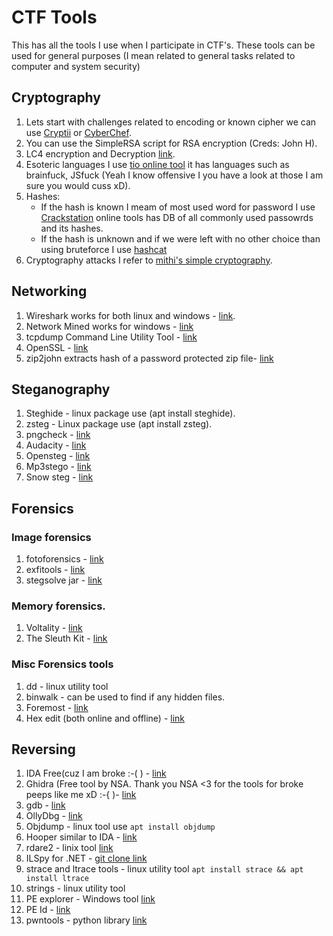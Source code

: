# CTF Tools

This has all the tools I use when I participate in CTF's.
These tools can be used for general purposes (I mean related to general tasks related to computer and system security)

## Cryptography

1. Lets start with challenges related to encoding or known cipher we can use [Cryptii](https://cryptii.com/) or [CyberChef](https://gchq.github.io/CyberChef/).
2. You can use the SimpleRSA script for RSA encryption (Creds: John H).
3. LC4 encryption and Decryption [link](https://github.com/dstein64/LC4/blob/master/documentation.md).
4. Esoteric languages I use [tio online tool](https://tio.run) it has languages such as brainfuck, JSfuck (Yeah I know offensive I you have a look at those I am sure you would cuss xD).
5. Hashes:
	- If the hash is known I meam of most used word for password I use [Crackstation](www.crackstation.net) online tools has DB of all commonly used passowrds and its hashes.
	-	If the hash is unknown and if we were left with no other choice than using bruteforce I use [hashcat](https://hashcat.net/hashcat/)
6. Cryptography attacks I refer to [mithi's simple cryptography](https://github.com/mithi/simple-cryptography).

## Networking

1. Wireshark works for both linux and windows - [link](https://www.wireshark.org/download.html).
2. Network Mined works for windows - [link](https://www.netresec.com/)
3. tcpdump Command Line Utility Tool - [link](https://www.tcpdump.org/)
4. OpenSSL - [link](https://github.com/openssl/openssl)
5. zip2john extracts hash of a password protected zip file- [link](https://github.com/openwall/john/blob/bleeding-jumbo/src/zip2john.c)

## Steganography

1. Steghide - linux package use (apt install steghide).
2. zsteg - Linux package use (apt install zsteg).
3. pngcheck - [link](http://www.libpng.org/pub/png/apps/pngcheck.html)
4. Audacity - [link](https://sourceforge.net/projects/audacity/)
5. Opensteg - [link](https://www.openstego.com/)
6. Mp3stego - [link](https://www.petitcolas.net/steganography/mp3stego/)
7. Snow steg - [link](http://www.darkside.com.au/snow/)

## Forensics

### Image forensics
1. fotoforensics - [link](http://fotoforensics.com/)
2. exfitools - [link](https://exiftool.org/)
3. stegsolve jar - [link](http://www.caesum.com/handbook/Stegsolve.jar)

### Memory forensics.
1. Voltality - [link](https://github.com/volatilityfoundation/volatility)
2. The Sleuth Kit - [link](http://www.sleuthkit.org)

### Misc Forensics tools
1. dd - linux utility tool
2. binwalk - can be used to find if any hidden files.
3. Foremost - [link](http://foremost.sourceforge.net/)
4. Hex edit (both online and offline) - [link](https://hexed.it/)

## Reversing

1. IDA Free(cuz I am broke :-( ) - [link](https://www.hex-rays.com/products/ida/support/download_freeware/)
2. Ghidra (Free tool by NSA. Thank you NSA <3 for the tools for broke peeps like me xD :-{ )- [link](https://ghidra-sre.org/)
3. gdb - [link](https://www.gnu.org/software/gdb/download/)
4. OllyDbg - [link](http://www.ollydbg.de/)
5. Objdump - linux tool use `apt install objdump`
6. Hooper similar to IDA - [link](https://www.hopperapp.com/download.html)
7. rdare2 - linix tool [link](https://www.radare.org/r/)
8. ILSpy for .NET - [git clone link](https://github.com/icsharpcode/ILSpy.git)
9. strace and ltrace tools - linux utility tool `apt install strace && apt install ltrace`
10. strings - linux utility tool
11. PE explorer - Windows tool  [link](http://www.heaventools.com/)
12. PE Id - [link](https://www.aldeid.com/wiki/PEiD)
13. pwntools - python library [link](https://github.com/Gallopsled/pwntools)
